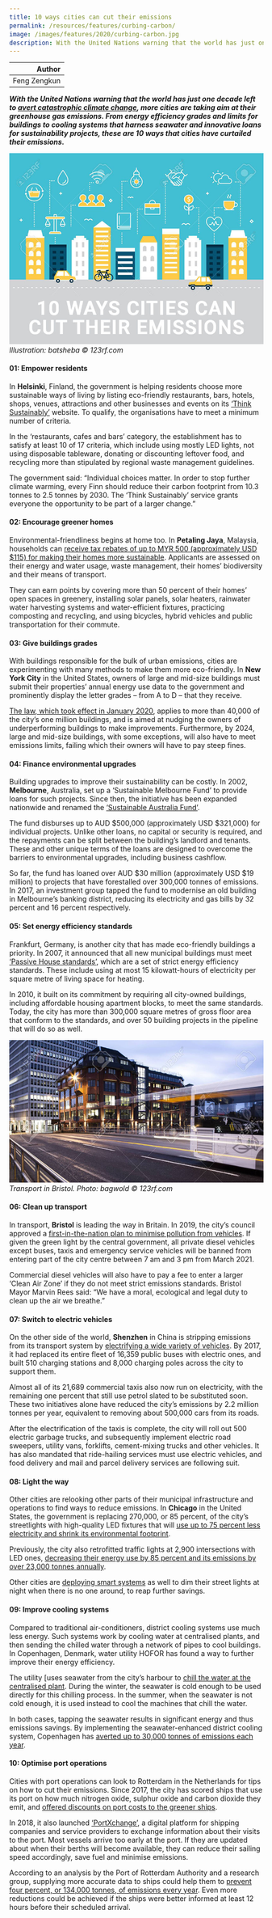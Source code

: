 ```yaml
---
title: 10 ways cities can cut their emissions
permalink: /resources/features/curbing-carbon/
image: /images/features/2020/curbing-carbon.jpg
description: With the United Nations warning that the world has just one decade left to avert catastrophic climate change, more cities are taking aim at their greenhouse gas emissions. From energy efficiency grades and limits for buildings to cooling systems that harness seawater and innovative loans for sustainability projects, these are 10 ways that cities have curtailed their emissions.
---
```


| Author |
|---:|
| Feng Zengkun |

***With the United Nations warning that the world has just one decade left to [avert catastrophic climate change](https://www.theguardian.com/environment/2018/oct/08/global-warming-must-not-exceed-15c-warns-landmark-un-report), more cities are taking aim at their greenhouse gas emissions. From energy efficiency grades and limits for buildings to cooling systems that harness seawater and innovative loans for sustainability projects, these are 10 ways that cities have curtailed their emissions.***

![Sustainable city](/images/features/2020/curbing-carbon.jpg/)*Illustration: batsheba © 123rf.com*

#### **01: Empower residents**

In **Helsinki**, Finland, the government is helping residents choose more sustainable ways of living by listing eco-friendly restaurants, bars, hotels, shops, venues, attractions and other businesses and events on its [‘Think Sustainably’](https://www.myhelsinki.fi/en/think-sustainably/think-sustainably-criteria) website. To qualify, the organisations have to meet a minimum number of criteria. 

In the ‘restaurants, cafes and bars’ category, the establishment has to satisfy at least 10 of 17 criteria, which include using mostly LED lights, not using disposable tableware, donating or discounting leftover food, and recycling more than stipulated by regional waste management guidelines. 

The government said: “Individual choices matter. In order to stop further climate warming, every Finn should reduce their carbon footprint from 10.3 tonnes to 2.5 tonnes by 2030. The ‘Think Sustainably’ service grants everyone the opportunity to be part of a larger change.”  

#### **02: Encourage greener homes**

Environmental-friendliness begins at home too. In **Petaling Jaya**, Malaysia, households can [receive tax rebates of up to MYR 500 (approximately USD $115) for making their homes more sustainable](https://www.thestar.com.my/metro/metro-news/2019/05/29/mbpj-offers-waivers-for-green-households). Applicants are assessed on their energy and water usage, waste management, their homes’ biodiversity and their means of transport. 

They can earn points by covering more than 50 percent of their homes’ open spaces in greenery, installing solar panels, solar heaters, rainwater water harvesting systems and water-efficient fixtures, practicing composting and recycling, and using bicycles, hybrid vehicles and public transportation for their commute. 

#### **03: Give buildings grades**

With buildings responsible for the bulk of urban emissions, cities are experimenting with many methods to make them more eco-friendly. In **New York City** in the United States, owners of large and mid-size buildings must submit their properties’ annual energy use data to the government and prominently display the letter grades – from A to D – that they receive.

[The law, which took effect in January 2020](https://www.nytimes.com/2019/11/21/nyregion/nyc-building-grades-letters.html), applies to more than 40,000 of the city’s one million buildings, and is aimed at nudging the owners of underperforming buildings to make improvements. Furthermore, by 2024, large and mid-size buildings, with some exceptions, will also have to meet emissions limits, failing which their owners will have to pay steep fines. 

#### **04: Finance environmental upgrades**

Building upgrades to improve their sustainability can be costly. In 2002, **Melbourne**, Australia, set up a ‘Sustainable Melbourne Fund’ to provide loans for such projects. Since then, the initiative has been expanded nationwide and renamed the [‘Sustainable Australia Fund’](https://sustainableaustraliafund.com.au/). 

The fund disburses up to AUD $500,000 (approximately USD $321,000) for individual projects. Unlike other loans, no capital or security is required, and the repayments can be split between the building’s landlord and tenants. These and other unique terms of the loans are designed to overcome the barriers to environmental upgrades, including business cashflow.

So far, the fund has loaned over AUD $30 million (approximately USD $19 million) to projects that have forestalled over 300,000 tonnes of emissions. In 2017, an investment group tapped the fund to modernise an old building in Melbourne’s banking district, reducing its electricity and gas bills by 32 percent and 16 percent respectively. 

#### **05: Set energy efficiency standards**

Frankfurt, Germany, is another city that has made eco-friendly buildings a priority. In 2007, it announced that all new municipal buildings must meet [‘Passive House standards’](https://rmi.org/wp-content/uploads/2017/11/the-Carbon-Free-City-Handbook-1.0.pdf), which are a set of strict energy efficiency standards. These include using at most 15 kilowatt-hours of electricity per square metre of living space for heating. 

In 2010, it built on its commitment by requiring all city-owned buildings, including affordable housing apartment blocks, to meet the same standards. Today, the city has more than 300,000 square metres of gross floor area that conform to the standards, and over 50 building projects in the pipeline that will do so as well.

![Transport in Bristol](/images/features/2020/bristol-bridge-bus.jpg/)*Transport in Bristol. Photo: bagwold © 123rf.com*

#### **06: Clean up transport**

In transport, **Bristol** is leading the way in Britain. In 2019, the city’s council approved a [first-in-the-nation plan to minimise pollution from vehicles](https://www.bristolpost.co.uk/news/bristol-news/bristol-clean-air-zone-diesel-3481117). If given the green light by the central government, all private diesel vehicles except buses, taxis and emergency service vehicles will be banned from entering part of the city centre between 7 am and 3 pm from March 2021.

Commercial diesel vehicles will also have to pay a fee to enter a larger ‘Clean Air Zone’ if they do not meet strict emissions standards. Bristol Mayor Marvin Rees said: “We have a moral, ecological and legal duty to clean up the air we breathe.”

#### **07: Switch to electric vehicles**

On the other side of the world, **Shenzhen** in China is stripping emissions from its transport system by [electrifying a wide variety of vehicles](https://www.cbc.ca/news/canada/manitoba/opinion-cicek-shenzhen-china-electric-vehicles-1.5156436). By 2017, it had replaced its entire fleet of 16,359 public buses with electric ones, and built 510 charging stations and 8,000 charging poles across the city to support them. 

Almost all of its 21,689 commercial taxis also now run on electricity, with the remaining one percent that still use petrol slated to be substituted soon. These two initiatives alone have reduced the city’s emissions by 2.2 million tonnes per year, equivalent to removing about 500,000 cars from its roads.

After the electrification of the taxis is complete, the city will roll out 500 electric garbage trucks, and subsequently implement electric road sweepers, utility vans, forklifts, cement-mixing trucks and other vehicles. It has also mandated that ride-hailing services must use electric vehicles, and food delivery and mail and parcel delivery services are following suit. 

#### **08: Light the way**

Other cities are relooking other parts of their municipal infrastructure and operations to find ways to reduce emissions. In **Chicago** in the United States, the government is replacing 270,000, or 85 percent, of the city’s streetlights with high-quality LED fixtures that will [use up to 75 percent less electricity and shrink its environmental footprint](https://www.chicago.gov/city/en/depts/mayor/press_room/press_releases/2019/april/SmartLightingProgram.html). 

Previously, the city also retrofitted traffic lights at 2,900 intersections with LED ones, [decreasing their energy use by 85 percent and its emissions by over 23,000 tonnes annually](https://www.c40.org/case_studies/led-traffic-lights-reduce-energy-use-in-chicago-by-85). 

Other cities are [deploying smart systems](https://www.smartcitylab.com/blog/urban-environment/lighting-the-road-to-smart-cities-and-sustainability/) as well to dim their street lights at night when there is no one around, to reap further savings. 

#### **09: Improve cooling systems**

Compared to traditional air-conditioners, district cooling systems use much less energy. Such systems work by cooling water at centralised plants, and then sending the chilled water through a network of pipes to cool buildings. In Copenhagen, Denmark, water utility HOFOR has found a way to further improve their energy efficiency. 

The utility [uses seawater from the city’s harbour to [chill the water at the centralised plant](https://stateofgreen.com/en/partners/state-of-green/news/cooling-the-city-with-seawater-from-the-harbour/). During the winter, the seawater is cold enough to be used directly for this chilling process. In the summer, when the seawater is not cold enough, it is used instead to cool the machines that chill the water. 

In both cases, tapping the seawater results in significant energy and thus emissions savings. By implementing the seawater-enhanced district cooling system, Copenhagen has [averted up to 30,000 tonnes of emissions each year](https://stateofgreen.com/en/sectors/district-energy/district-cooling-helps-solve-energy-issues/). 

#### **10: Optimise port operations** 

Cities with port operations can look to Rotterdam in the Netherlands for tips on how to cut their emissions. Since 2017, the city has scored ships that use its port on how much nitrogen oxide, sulphur oxide and carbon dioxide they emit, and [offered discounts on port costs to the greener ships](https://news.trust.org/item/20181023035909-rwaox/?source=package&id=aa24e134-65bf-4d02-903c-b6202a8981df). 

 In 2018, it also launched [‘PortXchange’](https://www.portofrotterdam.com/en/port-forward/portxchange), a digital platform for shipping companies and service providers to exchange information about their visits to the port. Most vessels arrive too early at the port. If they are updated about when their berths will become available, they can reduce their sailing speed accordingly, save fuel and minimise emissions. 

According to an analysis by the Port of Rotterdam Authority and a research group, supplying more accurate data to ships could help them to [prevent four percent, or 134,000 tonnes, of emissions every year](https://www.portofrotterdam.com/en/news-and-press-releases/just-in-time-sailing-saves-hundreds-of-thousands-of-tonnes-of-co2). Even more reductions could be achieved if the ships were better informed at least 12 hours before their scheduled arrival. 
